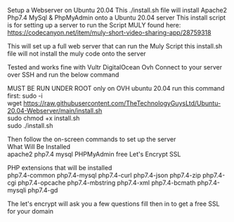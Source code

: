 Setup a Webserver on Ubuntu 20.04 This ./install.sh file will install Apache2 Php7.4 MySql & PhpMyAdmin onto a Ubuntu 20.04 server
This install script is for setting up a server to run the Script MULY found here: https://codecanyon.net/item/muly-short-video-sharing-app/28759318

This will set up a full web server that can run the Muly Script this install.sh file will not install the muly code onto the server

Tested and works fine with
Vultr
DigitalOcean
Ovh
Connect to your server over SSH and run the below command

MUST BE RUN UNDER ROOT
only on OVH ubuntu 20.04 run this command first:
sudo -i<br>
wget https://raw.githubusercontent.com/TheTechnologyGuysLtd/Ubuntu-20.04-Webserver/main/install.sh<br>
sudo chmod +x install.sh<br>
sudo ./install.sh<br>

Then follow the on-screen commands to set up the server<br>
What Will Be Installed<br>
apache2
php7.4
mysql
PHPMyAdmin
free Let's Encrypt SSL

PHP extensions that will be installed<br>
php7.4-common
php7.4-mysql
php7.4-curl
php7.4-json
php7.4-zip
php7.4-cgi
php7.4-opcache
php7.4-mbstring
php7.4-xml
php7.4-bcmath
php7.4-mysqli
php7.4-gd

The let's encrypt will ask you a few questions fill then in to get a free SSL for your domain
